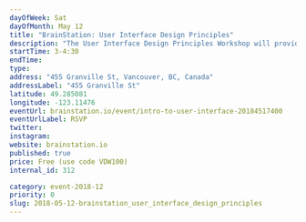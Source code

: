 ```yaml
---
dayOfWeek: Sat
dayOfMonth: May 12
title: "BrainStation: User Interface Design Principles"
description: "The User Interface Design Principles Workshop will provide you with the basic understanding of the UI Design process, essential skills of a UI Designer, and the tools they use.<br> <br> We’ll also discuss how UI Designers work independently and alongside technical teammates, and review examples of great UI and current trends. Please bring a computer."
startTime: 3-4:30
endTime: 
type: 
address: "455 Granville St, Vancouver, BC, Canada"
addressLabel: "455 Granville St"
latitude: 49.285081
longitude: -123.11476
eventUrl: brainstation.io/event/intro-to-user-interface-20184517400
eventUrlLabel: RSVP
twitter: 
instagram: 
website: brainstation.io
published: true
price: Free (use code VDW100)
internal_id: 312

category: event-2018-12
priority: 0
slug: 2018-05-12-brainstation_user_interface_design_principles
---
```

